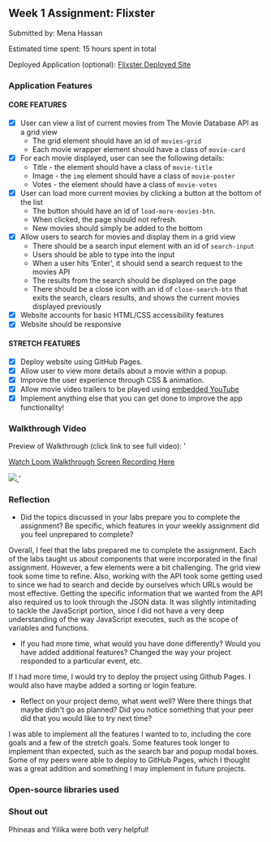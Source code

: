 ## Week 1 Assignment: Flixster

Submitted by: Mena Hassan

Estimated time spent: 15 hours spent in total

Deployed Application (optional): [Flixster Deployed Site](https://menahassan.github.io/flixster_starter/)

### Application Features

#### CORE FEATURES

- [x] User can view a list of current movies from The Movie Database API as a grid view
  - The grid element should have an id of `movies-grid`
  - Each movie wrapper element should have a class of `movie-card`
- [x] For each movie displayed, user can see the following details:
  - Title - the element should have a class of `movie-title`
  - Image - the `img` element should have a class of `movie-poster`
  - Votes - the element should have a class of `movie-votes`
- [x] User can load more current movies by clicking a button at the bottom of the list
  - The button should have an id of `load-more-movies-btn`.
  - When clicked, the page should not refresh.
  - New movies should simply be added to the bottom
- [x] Allow users to search for movies and display them in a grid view
  - There should be a search input element with an id of `search-input`
  - Users should be able to type into the input
  - When a user hits 'Enter', it should send a search request to the movies API
  - The results from the search should be displayed on the page
  - There should be a close icon with an id of `close-search-btn` that exits the search, clears results, and shows the current movies displayed previously
- [x] Website accounts for basic HTML/CSS accessibility features
- [x] Website should be responsive

#### STRETCH FEATURES

- [x] Deploy website using GitHub Pages. 
- [x] Allow user to view more details about a movie within a popup.
- [x] Improve the user experience through CSS & animation.
- [x] Allow movie video trailers to be played using [embedded YouTube](https://support.google.com/youtube/answer/171780?hl=en)
- [x] Implement anything else that you can get done to improve the app functionality!

### Walkthrough Video
Preview of Walkthrough (click link to see full video):
'<a href="https://www.loom.com/share/72f432c3fd6046188e79218e19aff583">
    <p>Watch Loom Walkthrough Screen Recording Here</p>
    <img style="max-width:300px;" src="https://cdn.loom.com/sessions/thumbnails/72f432c3fd6046188e79218e19aff583-with-play.gif">
  </a>'

### Reflection

* Did the topics discussed in your labs prepare you to complete the assignment? Be specific, which features in your weekly assignment did you feel unprepared to complete?

Overall, I feel that the labs prepared me to complete the assignment. Each of the labs taught us about components that were incorporated in the final assignment. However, a few elements were a bit challenging. The grid view took some time to refine. Also, working with the API took some getting used to since we had to search and decide by ourselves which URLs would be most effective. Getting the specific information that we wanted from the API also required us to look through the JSON data. It was slightly intimitading to tackle the JavaScript portion, since I did not have a very deep understanding of the way JavaScript executes, such as the scope of variables and functions.

* If you had more time, what would you have done differently? Would you have added additional features? Changed the way your project responded to a particular event, etc.
  
If I had more time, I would try to deploy the project using Github Pages. I would also have maybe added a sorting or login feature.

* Reflect on your project demo, what went well? Were there things that maybe didn't go as planned? Did you notice something that your peer did that you would like to try next time?

I was able to implement all the features I wanted to to, including the core goals and a few of the stretch goals. Some features took longer to implement than expected, such as the search bar and popup modal boxes. Some of my peers were able to deploy to GitHub Pages, which I thought was a great addition and something I may implement in future projects.

### Open-source libraries used

### Shout out
Phineas and Yilika were both very helpful!

